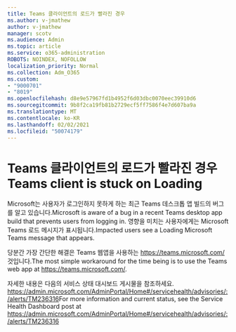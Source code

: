 ```yaml
---
title: Teams 클라이언트의 로드가 빨라진 경우
ms.author: v-jmathew
author: v-jmathew
manager: scotv
ms.audience: Admin
ms.topic: article
ms.service: o365-administration
ROBOTS: NOINDEX, NOFOLLOW
localization_priority: Normal
ms.collection: Adm_O365
ms.custom:
- "9000701"
- "8019"
ms.openlocfilehash: d8e9e57967fd1b4952f6d03dbc0070eec39910d6
ms.sourcegitcommit: 9b8f2ca19fb81b2729ecf5ff7586f4e7d607ba9a
ms.translationtype: MT
ms.contentlocale: ko-KR
ms.lasthandoff: 02/02/2021
ms.locfileid: "50074179"
---
```

# <a name="teams-client-is-stuck-on-loading"></a><span data-ttu-id="3ae47-102">Teams 클라이언트의 로드가 빨라진 경우</span><span class="sxs-lookup"><span data-stu-id="3ae47-102">Teams client is stuck on Loading</span></span>

<span data-ttu-id="3ae47-103">Microsoft는 사용자가 로그인하지 못하게 하는 최근 Teams 데스크톱 앱 빌드의 버그를 알고 있습니다.</span><span class="sxs-lookup"><span data-stu-id="3ae47-103">Microsoft is aware of a bug in a recent Teams desktop app build that prevents users from logging in.</span></span> <span data-ttu-id="3ae47-104">영향을 미치는 사용자에게는 Microsoft Teams 로드 메시지가 표시됩니다.</span><span class="sxs-lookup"><span data-stu-id="3ae47-104">Impacted users see a Loading Microsoft Teams message that appears.</span></span>

<span data-ttu-id="3ae47-105">당분간 가장 간단한 해결은 Teams 웹앱을 사용하는 <https://teams.microsoft.com/> 것입니다.</span><span class="sxs-lookup"><span data-stu-id="3ae47-105">The most simple workaround for the time being is to use the Teams web app at <https://teams.microsoft.com/>.</span></span>

<span data-ttu-id="3ae47-106">자세한 내용은 다음의 서비스 상태 대시보드 게시물을 참조하세요. <https://admin.microsoft.com/AdminPortal/Home#/servicehealth/advisories/:/alerts/TM236316></span><span class="sxs-lookup"><span data-stu-id="3ae47-106">For more information and current status, see the Service Health Dashboard post at <https://admin.microsoft.com/AdminPortal/Home#/servicehealth/advisories/:/alerts/TM236316></span></span>
